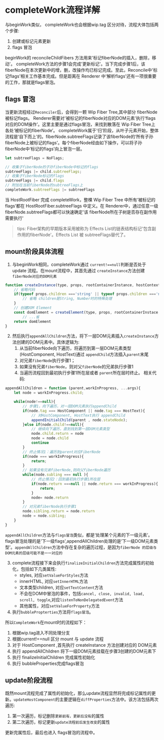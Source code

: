 # completeWork流程详解

与beginWork类似， completeWork也会根据wip.tag 区分对待，流程大体包括两个步骤:

1. 创建或标记元素更新
2. flags 冒泡

beginWork的 reconcileChildFibers 方法用来'标记fiberNode的插入，删除，移动'。 completeWork方法的步骤1会完成'更新标记'。当下完成步骤1后，该fiberNode在本次更新中的增，删，改操作均已标记完成。至此，Reconcile中'标记flags'相关工作基本完成。但是距离在 Renderer 中'解析flags'还有一项很重要的工作，那就是flags冒泡。

## flags 冒泡

当更新流程经过`Reconciler`后，会得到一颗 Wip Fiber Tree,其中部分 fiberNode被标记flags。 Renderer需要对'被标记的fiberNode对应的DOM元素'执行‘flags对应的DOM操作’。这里主要是通过flags冒泡，来找到散落在 Wip Fiber Tree上各处‘被标记的fiberNode’。
completeWork属于'归'阶段，从叶子元素开始，整体流程是‘自下而上’的。fiberNode.subtreeFlags记录了该fiberNode的‘所有子孙fiberNode上被标记的flags’。每个fiberNode经由如下操作，可以将子孙fiberNode中‘标记的flags’向上冒泡一层。

```javascript
let subtreeFlags = NoFlags;

// 收集子fiberNode的子孙fiberNode中标记的flags
subtreeFlags |= child.subtreeFlags;
// 收集子fiberNode标记的flags
subtreeFlags |= child.flags
// 附加在当前fiberNode的subtreeFlags上
completeWork.subtreeFlags |= subtreeFlags
```

当 HostRootFiber 完成 completeWork，整棵 Wip Fiber Tree 中所有‘被标记的flags’都在 HostRootFiber.subtreeFlags 中定义。在 Renderer中，通过任意一级 fiberNode.subtreeFlags都可以快速确定'该 fiberNode所在子树是否存在副作用需要执行'  

> tips: Fiber架构的早期版本采用被称为 Effects List的链表结构标记'包含副作用的fiberNode'。Effects List 被 subtreeFlags替代了。

## mount阶段具体流程

1. 与beginWork相同，completeWork通过 `current!==null`判断是否处于 update 流程。在mount流程中，其首先通过 `createInstance`方法创建`fiberNode对应的DOM元素`

```javascript
function createInstance(type, props, rootContainerInstance, hostContext, internalInstanceHandle){
    // 省略代码
    if(typeof props.children ==='string' || typeof props.children ==='number'){
        // 省略 children是String, Number时的特殊处理
    }
    // 创建DOM Element
    const domElement = createElement(type, props, rootContainerInstace, parnetNamespace)
        // ...省
    return domElement
}
```

2. 然后执行`appendAllChildren`方法，将下一层DOM元素插入`createInstance`方法创建的DOM元素中。具体逻辑为:
   1. 从当前fiberNode向下遍历，将遍历到第一层DOM元素类型(HostComponent, HostText)通过 `appendChild`方法插入`parent`末尾
   2. 对兄弟`fiberNode`执行步骤1；
   3. 如果没有兄弟`fiberNode`，则对父`fiberNode`的兄弟执行步骤1
   4. 当遍历流程回到最初执行步骤1所在层或者 `parent`所在层时终止。
相关代码:

```javascript
appendAllChildren = function (parent,workInProgress, ...args){
    let node = workInProgress.child;

    while(node!==null){
        // 步骤1，向下遍历，对一层DOM元素执行appendChild
        if(node.tag === HostComponent || node.tag === HostText){
            // 对HostComponent, HostText执行 appendChild
            appendInitialChild(parent , node.stateNode);
        }else if(node.child!==null){
            // 继续向下遍历，直到找到第一层DOM元素类型
            node.child.return = node
            node = node.child
            continue
        }
        // 终止情况1：遍历到parent对应FiberNode
        if(node === workInProgress){
            return;
        }
        // 如果没有兄弟fiberNode,则向父fiberNode遍历
        while(node.subling === null ){
            // 终止情况2：回到最初执行步骤1所在层
            if(node.return ===null || node.return === workInProgress){
                return;
            }
            node= node.return
        }
        // 对兄弟fiberNode执行步骤1
        node.sibling.return = node.return
        node = node.sibling;
    }
}
```

`appendAllChildren`方法与`flags冒泡`类似，都是‘处理某个元素的下一级元素’。 flags冒泡处理的是'下一级flags',appendAllChildren处理的是‘下一级DOM元素类型’。`appendAllChildren`方法中存在复杂的遍历过程，是因为`fiberNode 的层级与 DOM元素的层级可能不是一一对应的`  

3. complete流程接下来会执行`finalizeInitialChildren`方法完成属性的初始化，包括如下几类属性:
    - styles, 对应`setValueForStyles`方法
    - innerHTML, 对应`setInnerHTML`方法
    - 文本类型children, 对应`setTextContent`方法
    - 不会在DOM中冒泡的事件，包括`cancel, close, invalid, load, scroll, toggle`,对应`listenToNonDelegatedEvent`方法
    - 其他属性，对应`setValueForProperty`方法
4. 执行`bubblePropterties`方法将`flags冒泡`。

所以`CompleteWork`在mount时的流程如下：

   1. 根据wip.tag进入不同处理分支
   2. 根据current!==null 区分 mount 与 update 流程
   3. 对于 HostComponent ,首先执行 createInstance 方法创建对应的 DOM元素
   4. 执行 appendAllChildren 将下一级DOM元素挂载在步骤3创建的DOM元素下
   5. 执行 finalizeInitialChildren 完成属性初始化
   6. 执行 bubbleProperties完成flags冒泡

## update阶段流程

既然mount流程完成了属性的初始化，那么update流程显然将完成标记属性的更新。`updateHostComponent`的主要逻辑在`diffProperties`方法中。该方法包括两次遍历:

   1. 第一次遍历，标记删除`更新前有，更新后没有`的属性
   2. 第二次遍历，标记更新`update流程前后发生改变`的属性

更新完属性后，最后也进入 flags冒泡的流程中。
